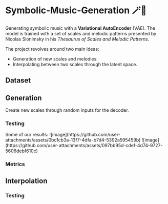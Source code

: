 # Symbolic-Music-Generation 🪄🎹
Generating symbolic music with a **Variational AutoEncoder** (VAE). The model is trained with a set of scales and melodic patterns presented by Nicolas Slonimsky in his _Thesaurus of Scales and Melodic Patterns_.

The project revolves around two main ideas:
* Generation of new scales and melodies.
* Interpolating between two scales through the latent space.

<h2>Dataset</h2>
<h2>Generation</h2>
Create new scales through random inputs for the decoder.
<h3>Testing</h3>
Some of our results:
![image](https://github.com/user-attachments/assets/0bc1cb3a-13f7-4dfa-b7d4-5392a595459b)
![image](https://github.com/user-attachments/assets/097bb95d-cdef-4d74-9727-5606debf610c)
<h3>Metrics</h3>
<h2>Interpolation</h2>
<h3>Testing</h3>

